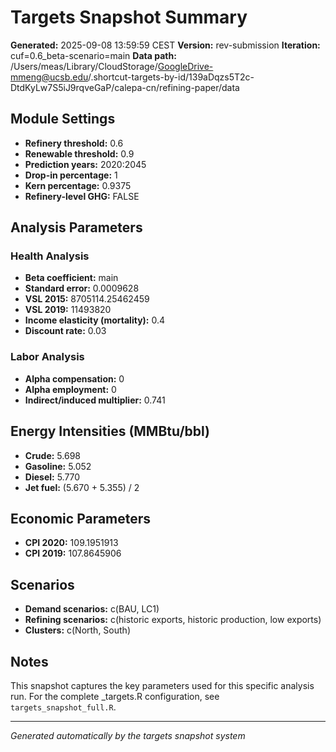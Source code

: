 # Targets Snapshot Summary

**Generated:**  2025-09-08 13:59:59 CEST
**Version:**  rev-submission
**Iteration:**  cuf=0.6_beta-scenario=main
**Data path:**  /Users/meas/Library/CloudStorage/GoogleDrive-mmeng@ucsb.edu/.shortcut-targets-by-id/139aDqzs5T2c-DtdKyLw7S5iJ9rqveGaP/calepa-cn/refining-paper/data

## Module Settings

- **Refinery threshold:**  0.6
- **Renewable threshold:**  0.9
- **Prediction years:**  2020:2045
- **Drop-in percentage:**  1
- **Kern percentage:**  0.9375
- **Refinery-level GHG:**  FALSE

## Analysis Parameters

### Health Analysis
- **Beta coefficient:**  main
- **Standard error:**  0.0009628
- **VSL 2015:**  8705114.25462459
- **VSL 2019:**  11493820
- **Income elasticity (mortality):**  0.4
- **Discount rate:**  0.03

### Labor Analysis
- **Alpha compensation:**  0
- **Alpha employment:**  0
- **Indirect/induced multiplier:**  0.741

## Energy Intensities (MMBtu/bbl)

- **Crude:**  5.698
- **Gasoline:**  5.052
- **Diesel:**  5.770
- **Jet fuel:**  (5.670 + 5.355) / 2

## Economic Parameters

- **CPI 2020:**  109.1951913
- **CPI 2019:**  107.8645906

## Scenarios

- **Demand scenarios:**  c(BAU, LC1)
- **Refining scenarios:**  c(historic exports, historic production, low exports)
- **Clusters:**  c(North, South)

## Notes

This snapshot captures the key parameters used for this specific analysis run.
For the complete _targets.R configuration, see `targets_snapshot_full.R`.

---
*Generated automatically by the targets snapshot system*
